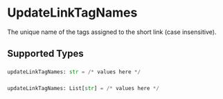 # UpdateLinkTagNames

The unique name of the tags assigned to the short link (case insensitive).


## Supported Types

### 

```python
updateLinkTagNames: str = /* values here */
```

### 

```python
updateLinkTagNames: List[str] = /* values here */
```

